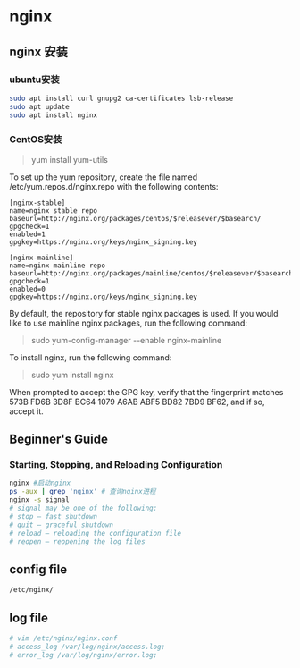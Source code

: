 # nginx

## nginx 安装

### ubuntu安装

```bash
sudo apt install curl gnupg2 ca-certificates lsb-release
sudo apt update
sudo apt install nginx
```

### CentOS安装

> yum install yum-utils

To set up the yum repository, create the file named /etc/yum.repos.d/nginx.repo with the following contents:

```
[nginx-stable]
name=nginx stable repo
baseurl=http://nginx.org/packages/centos/$releasever/$basearch/
gpgcheck=1
enabled=1
gpgkey=https://nginx.org/keys/nginx_signing.key

[nginx-mainline]
name=nginx mainline repo
baseurl=http://nginx.org/packages/mainline/centos/$releasever/$basearch/
gpgcheck=1
enabled=0
gpgkey=https://nginx.org/keys/nginx_signing.key
```

By default, the repository for stable nginx packages is used. If you would like to use mainline nginx packages, run the following command:

>sudo yum-config-manager --enable nginx-mainline

To install nginx, run the following command:

> sudo yum install nginx

When prompted to accept the GPG key, verify that the fingerprint matches 573B FD6B 3D8F BC64 1079 A6AB ABF5 BD82 7BD9 BF62, and if so, accept it.

## Beginner's Guide

### Starting, Stopping, and Reloading Configuration

```sh
nginx #启动nginx
ps -aux | grep 'nginx' # 查询nginx进程
nginx -s signal
# signal may be one of the following:
# stop — fast shutdown
# quit — graceful shutdown
# reload — reloading the configuration file
# reopen — reopening the log files
```

## config file

```sh
/etc/nginx/
```

## log file

```sh
# vim /etc/nginx/nginx.conf
# access_log /var/log/nginx/access.log;
# error_log /var/log/nginx/error.log;

```
